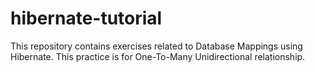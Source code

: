 # hibernate-tutorial
This repository contains exercises related to Database Mappings using Hibernate. 
This practice is for One-To-Many Unidirectional relationship.
